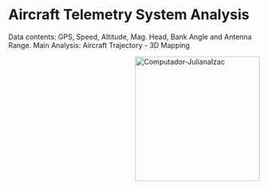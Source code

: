 # Aircraft Telemetry System Analysis
Data contents: GPS, Speed, Altitude, Mag. Head, Bank Angle and Antenna Range. Main Analysis: Aircraft Trajectory - 3D Mapping

<img src="https://github.com/JoaoCioffi/JoaoCioffi/AircraftTelemetrySystem_Analysis/blob/main/MagHead.png" min-width="250px" max-width="200px" width="250px" align="right" alt="Computador-JulianaIzac">


